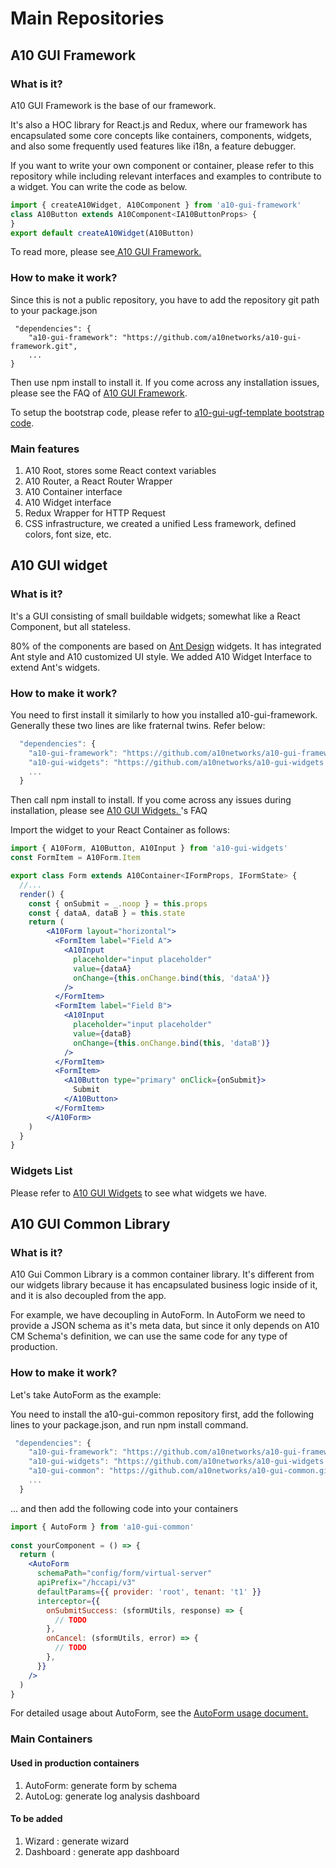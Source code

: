 # Main Repositories

## A10 GUI Framework

### What is it?

A10 GUI Framework is the base of our framework.

It's also a HOC library for React.js and Redux, where our framework has encapsulated some core concepts like containers, components, widgets, and also some frequently used features like i18n, a feature debugger. 

If you want to write your own component or container, please refer to this repository while including relevant interfaces and examples to contribute to a widget. You can write the code as below.

```jsx
import { createA10Widget, A10Component } from 'a10-gui-framework'
class A10Button extends A10Component<IA10ButtonProps> {
}
export default createA10Widget(A10Button)
```

To read more, please see[ A10 GUI Framework.](../main-repositories/a10-gui-framework.md)

### How to make it work?

Since this is not a public repository, you have to add the repository git path to your package.json 

```text
 "dependencies": {
    "a10-gui-framework": "https://github.com/a10networks/a10-gui-framework.git",
    ...
}
```

Then use npm install to install it. If you come across any installation issues, please see the FAQ of [A10 GUI Framework](../faq/a10-gui-framework.md).

To setup the bootstrap code, please refer to [ a10-gui-ugf-template bootstrap code](https://github.com/a10networks/a10-gui-ugf-template/blob/master/src/index.tsx).

### Main features

1. A10 Root, stores some React context variables
2. A10 Router, a React Router Wrapper
3. A10 Container interface
4. A10 Widget interface
5. Redux Wrapper for HTTP Request
6. CSS infrastructure, we created a unified Less framework, defined colors, font size, etc.

## A10 GUI widget

### What is it?

It's a GUI consisting of small buildable widgets; somewhat like a React Component,  but all stateless.

80% of the components are based on [Ant Design](https://ant.design/) widgets. It has integrated Ant style and A10 customized UI style. We added A10 Widget Interface to extend Ant's widgets. 

### How to make it work?

You need to first install it similarly to how you installed a10-gui-framework. 
Generally these two lines are like fraternal twins. Refer below: 

```javascript
  "dependencies": {
    "a10-gui-framework": "https://github.com/a10networks/a10-gui-framework.git",
    "a10-gui-widgets": "https://github.com/a10networks/a10-gui-widgets.git",
    ...
  }
```

Then call npm install to install. If you come across any issues during installation, please see [A10 GUI Widgets. ](../faq/a10-gui-widgets.md)'s FAQ

Import the widget to your React Container as follows: 

```jsx
import { A10Form, A10Button, A10Input } from 'a10-gui-widgets'
const FormItem = A10Form.Item

export class Form extends A10Container<IFormProps, IFormState> {
  //...
  render() {
    const { onSubmit = _.noop } = this.props
    const { dataA, dataB } = this.state
    return (
        <A10Form layout="horizontal">
          <FormItem label="Field A">
            <A10Input
              placeholder="input placeholder"
              value={dataA}
              onChange={this.onChange.bind(this, 'dataA')}
            />
          </FormItem>
          <FormItem label="Field B">
            <A10Input
              placeholder="input placeholder"
              value={dataB}
              onChange={this.onChange.bind(this, 'dataB')}
            />
          </FormItem>
          <FormItem>
            <A10Button type="primary" onClick={onSubmit}>
              Submit
            </A10Button>
          </FormItem>
        </A10Form>
    )
  }
}
```

### Widgets List

Please refer to [ A10 GUI Widgets](../main-repositories/a10-gui-widgets.md) to see what widgets we have. 

## A10 GUI Common Library <a id="a10-gui-common-library"></a>

### What is it? <a id="what-is-it-2"></a>

A10 Gui Common Library is a common container library. It's different from our widgets library because it has encapsulated business logic inside of it, and it is also decoupled from the app. 

For example, we have decoupling in AutoForm. In AutoForm we need to provide a JSON schema as it's meta data, but since it only depends on A10 CM Schema's definition, we can use the same code for any type of production. 


### How to make it work? <a id="how-to-make-it-work-2"></a>

Let's take AutoForm as the example:

You need to install the a10-gui-common repository first, add the following lines to your package.json, and run npm install command.

```javascript
 "dependencies": {
    "a10-gui-framework": "https://github.com/a10networks/a10-gui-framework.git",
    "a10-gui-widgets": "https://github.com/a10networks/a10-gui-widgets.git",
    "a10-gui-common": "https://github.com/a10networks/a10-gui-common.git",
    ...
  }
```

... and then add the following code into your containers

```jsx
import { AutoForm } from 'a10-gui-common'
​
const yourComponent = () => {
  return (
    <AutoForm
      schemaPath="config/form/virtual-server"
      apiPrefix="/hccapi/v3"
      defaultParams={{ provider: 'root', tenant: 't1' }}
      interceptor={{
        onSubmitSuccess: (sformUtils, response) => {
          // TODO
        },
        onCancel: (sformUtils, error) => {
          // TODO
        },
      }}
    />
  )
}
```

For detailed usage about AutoForm, see the [AutoForm usage document.](https://github.com/a10networks/a10-gui-common)​

### Main Containers <a id="main-containers"></a>

#### Used in production containers <a id="used-in-production-containers"></a>

1. AutoForm: generate form by schema
2. AutoLog: generate log analysis dashboard

#### To be added <a id="to-be-added"></a>

1. Wizard : generate wizard
2. Dashboard : generate app dashboard

